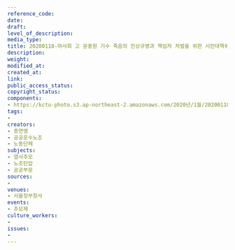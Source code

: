 ```yaml
---
reference_code: 
date: 
draft: 
level_of_description: 
media_type: 
title: 20200118-마사회 고 문중원 기수 죽음의 진상규명과 책임자 처벌을 위한 시민대책위원회 추모문화제
description: 
weight: 
modified_at: 
created_at: 
link: 
public_access_status: 
copyright_status: 
components:
- https://kctu-photo.s3.ap-northeast-2.amazonaws.com/2020년/1월/20200118-마사회+고+문중원+기수+죽음의+진상규명과+책임자+처벌을+위한+시민대책위원회+추모문화제/_CTU6759.jpg
tags:
- 
creators:
- 총연맹
- 공공운수노조
- 노동단체
subjects:
- 열사추모
- 노조탄압
- 공공부문
sources:
- 
venues:
- 서울정부청사
events:
- 추모제
culture_workers:
- 
issues:
- 
---
```

